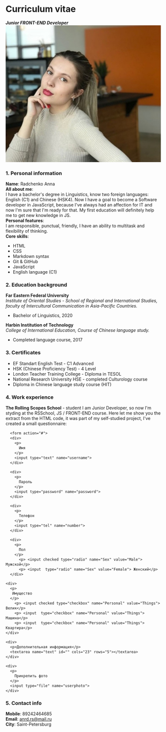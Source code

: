 # Curriculum vitae
***Junior FRONT-END Developer***<br/>
![my photo](cvphoto.jpg)<br/>
### 1. Personal information <br/>
**Name**: Radchenko Anna <br/>
**All about me**: <br/>
I have a bachelor's degree in Linguistics, know two foreign languages: English (C1) and Chinese (HSK4). Now I have a goal to become a Software developer in JavaScript, because I've always had an affection for IT and now I'm sure that I'm ready for that. My first education will definitely help me to get new knowledge in JS. <br/>
**Personal features**: <br/>
I am responsible, punctual, friendly, I have an ability to multitask and flexibility of thinking.<br/>
**Core skills**:
* HTML 
* CSS
* Markdown syntax
* Git & GitHub
* JavaScript
* English language (C1)

### 2. Education background <br/>
**Far Eastern Federal University** <br/>
  *Institute of Oriental Studies - School of Regional and International Studies, faculty of Intercultural Communication in Asia-Pacific Countries.* <br/>
* Bachelor of Linguistics, 2020 <br/>

**Harbin Institution of Technology** <br/>
 *College of International Education, Course of Chinese language study.* <br/>
* Completed language course, 2017

### 3. Certificates <br/>
* EF Standart English Test - C1 Advanced
* HSK (Chinese Proficiency Test) - 4 Level
* London Teacher Training College - Diploma in TESOL
* National Research University HSE - completed Culturology course
* Diploma in Chinese language study course (HIT)

### 4. Work experience <br/>
**The Rolling Scopes School** - student
I am Junior Developer, so now I'm styding at the RSSchool, JS / FRONT-END course.
Here let me show you the extract from the HTML code, it was part of my self-studied project, I've created a small questionnaire: <br/>

```
  <form action="#">
  <div>
    <p>
      Имя
    </p>
    <input type="text" name="username">
  </div>
```
```
  <div>
    <p>
      Пароль
    </p>
    <input type="password" name="password">
  </div>
```
```
  <div>
    <p>
      Телефон
    </p>
    <input type="tel" name="number">
  </div>
```
```
  <div>
    <p>
      Пол
    </p>
      <p> <input checked type="radio" name="Sex" value="Male"> Мужской</p>
      <p> <input  type="radio" name="Sex" value="Female"> Женский</p>
  </div>
  ```
  ```
  <div>
    <p>
     Имущество
    </p>
      <p> <input checked type="checkbox" name="Personal" value="Things"> Велик</p>
      <p> <input  type="checkbox" name="Personal" value="Things"> Машина</p>
      <p> <input  type="checkbox" name="Personal" value="Things"> Квартира</p>
  </div>
  ```

```
<div>
  <p>Дополнительная информация</p>
  <textarea name="text" id="" cols="23" rows="5"></textarea>
</div>
```
```
<div>
  <p>
    Прикрепить фото
  </p>
  <input type="file" name="userphoto">
</div> 
``` 
### 5. Contact info <br/>
**Mobile**: 89242464685 <br/>
**Email**: anrd.rs@mail.ru<br/>
**City**: Saint-Petersburg<br/>


